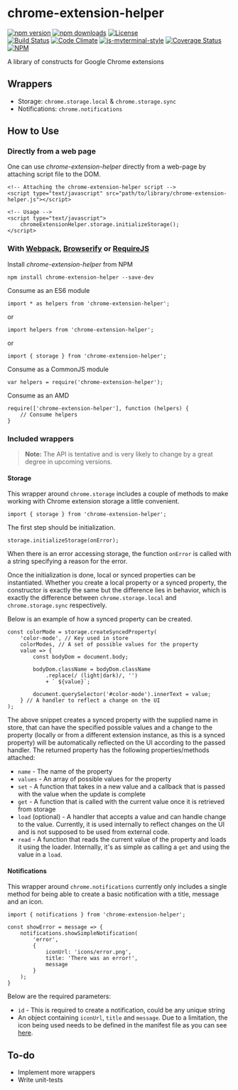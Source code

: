 # chrome-extension-helper

[![npm version](https://badge.fury.io/js/chrome-extension-helper.svg)](https://badge.fury.io/js/chrome-extension-helper)
[![npm downloads](https://img.shields.io/npm/dt/chrome-extension-helper.svg)](https://www.npmjs.com/package/chrome-extension-helper)
[![License](https://img.shields.io/github/license/myTerminal/chrome-extension-helper.svg)](https://opensource.org/licenses/MIT)  
[![Build Status](https://travis-ci.org/myTerminal/chrome-extension-helper.svg?branch=master)](https://travis-ci.org/myTerminal/chrome-extension-helper)
[![Code Climate](https://codeclimate.com/github/myTerminal/chrome-extension-helper.png)](https://codeclimate.com/github/myTerminal/chrome-extension-helper)
[![js-myterminal-style](https://img.shields.io/badge/code%20style-myterminal-blue.svg)](https://www.npmjs.com/package/eslint-config/myterminal)
[![Coverage Status](https://img.shields.io/coveralls/myTerminal/chrome-extension-helper.svg)](https://coveralls.io/r/myTerminal/chrome-extension-helper?branch=master)  
[![NPM](https://nodei.co/npm/chrome-extension-helper.png?downloads=true&downloadRank=true&stars=true)](https://nodei.co/npm/chrome-extension-helper/)

A library of constructs for Google Chrome extensions

## Wrappers

* Storage: `chrome.storage.local` & `chrome.storage.sync`
* Notifications: `chrome.notifications`

## How to Use

### Directly from a web page

One can use *chrome-extension-helper* directly from a web-page by attaching script file to the DOM.

    <!-- Attaching the chrome-extension-helper script -->
    <script type="text/javascript" src="path/to/library/chrome-extension-helper.js"></script>
    
    <!-- Usage -->
    <script type="text/javascript">
        chromeExtensionHelper.storage.initializeStorage();
    </script>

### With [Webpack](https://webpack.js.org), [Browserify](http://browserify.org) or [RequireJS](http://requirejs.org)

Install *chrome-extension-helper* from NPM

    npm install chrome-extension-helper --save-dev

Consume as an ES6 module

    import * as helpers from 'chrome-extension-helper';

or

    import helpers from 'chrome-extension-helper';

or

    import { storage } from 'chrome-extension-helper';

Consume as a CommonJS module

    var helpers = require('chrome-extension-helper');

Consume as an AMD

    require(['chrome-extension-helper'], function (helpers) {
        // Consume helpers
    }

### Included wrappers

> **Note:** The API is tentative and is very likely to change by a great degree in upcoming versions.

#### Storage

This wrapper around `chrome.storage` includes a couple of methods to make working with Chrome extension storage a little convenient.

    import { storage } from 'chrome-extension-helper';

The first step should be initialization.

    storage.initializeStorage(onError);

When there is an error accessing storage, the function `onError` is called with a string specifying a reason for the error.

Once the initialization is done, local or synced properties can be instantiated. Whether you create a local property or a synced property, the constructor is exactly the same but the difference lies in behavior, which is exactly the difference between `chrome.storage.local` and `chrome.storage.sync` respectively.

Below is an example of how a synced property can be created.

    const colorMode = storage.createSyncedProperty(
        'color-mode', // Key used in store
        colorModes, // A set of possible values for the property
        value => {
            const bodyDom = document.body;

            bodyDom.className = bodyDom.className
                .replace(/ (light|dark)/, '')
                + ` ${value}`;

            document.querySelector('#color-mode').innerText = value;
        } // A handler to reflect a change on the UI
    );

The above snippet creates a synced property with the supplied name in store, that can have the specified possible values and a change to the property (locally or from a different extension instance, as this is a synced property) will be automatically reflected on the UI according to the passed handler. The returned property has the following properties/methods attached:

- `name` - The name of the property
- `values` - An array of possible values for the property
- `set` - A function that takes in a new value and a callback that is passed with the value when the update is complete
- `get` - A function that is called with the current value once it is retrieved from storage
- `load` (optional) - A handler that accepts a value and can handle change to the value. Currently, it is used internally to reflect changes on the UI and is not supposed to be used from external code.
- `read` - A function that reads the current value of the property and loads it using the loader. Internally, it's as simple as calling a `get` and using the value in a `load`.

#### Notifications

This wrapper around `chrome.notifications` currently only includes a single method for being able to create a basic notification with a title, message and an icon.

    import { notifications } from 'chrome-extension-helper';

    const showError = message => {
        notifications.showSimpleNotification(
            'error',
            {
                iconUrl: 'icons/error.png',
                title: 'There was an error!',
                message
            }
        );
    }

Below are the required parameters:

- `id` - This is required to create a notification, could be any unique string
- An object containing `iconUrl`, `title` and `message`. Due to a limitation, the icon being used needs to be defined in the manifest file as you can see [here](https://github.com/myTerminal/chrome-text-stash/blob/master/src/manifest.json).

## To-do

* Implement more wrappers
* Write unit-tests
